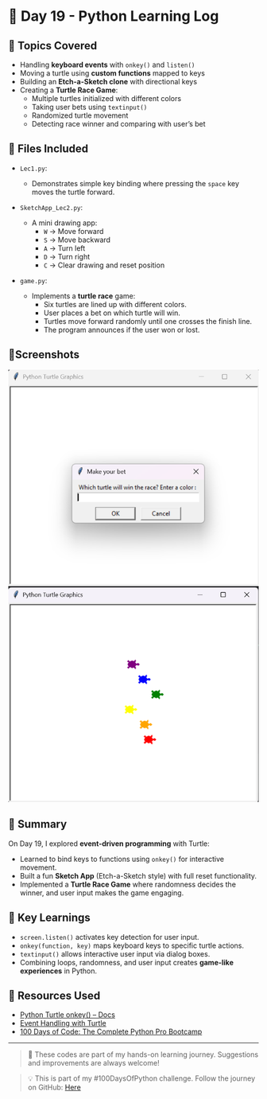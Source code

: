 # 📅 Day 19 - Python Learning Log

## 🧠 Topics Covered
- Handling **keyboard events** with `onkey()` and `listen()`
- Moving a turtle using **custom functions** mapped to keys
- Building an **Etch-a-Sketch clone** with directional keys
- Creating a **Turtle Race Game**:
  - Multiple turtles initialized with different colors
  - Taking user bets using `textinput()`
  - Randomized turtle movement
  - Detecting race winner and comparing with user’s bet

## 📂 Files Included

- `Lec1.py`:  
  - Demonstrates simple key binding where pressing the `space` key moves the turtle forward.

- `SketchApp_Lec2.py`:  
  - A mini drawing app:
    - `W` → Move forward  
    - `S` → Move backward  
    - `A` → Turn left  
    - `D` → Turn right  
    - `C` → Clear drawing and reset position  

- `game.py`:  
  - Implements a **turtle race** game:
    - Six turtles are lined up with different colors.
    - User places a bet on which turtle will win.
    - Turtles move forward randomly until one crosses the finish line.
    - The program announces if the user won or lost.

## 📸Screenshots
![Game Screenshot](Resource/Turtle_Race_Demo1.png)
![Game Screenshot](Resource/Turtle_Race_Demo2.png)

## 📝 Summary
On Day 19, I explored **event-driven programming** with Turtle:
- Learned to bind keys to functions using `onkey()` for interactive movement.
- Built a fun **Sketch App** (Etch-a-Sketch style) with full reset functionality.
- Implemented a **Turtle Race Game** where randomness decides the winner, and user input makes the game engaging.

## 🚀 Key Learnings
- `screen.listen()` activates key detection for user input.
- `onkey(function, key)` maps keyboard keys to specific turtle actions.
- `textinput()` allows interactive user input via dialog boxes.
- Combining loops, randomness, and user input creates **game-like experiences** in Python.

## 🔗 Resources Used
- [Python Turtle onkey() – Docs](https://docs.python.org/3/library/turtle.html#turtle.onkey)
- [Event Handling with Turtle](https://medium.com/@sjalexandre/python-tutorial-turtle-events-4b3d0064e85e)
- [100 Days of Code: The Complete Python Pro Bootcamp](https://www.udemy.com/course/100-days-of-code/)

---

> 💬 These codes are part of my hands-on learning journey. Suggestions and improvements are always welcome!  

> 💡 This is part of my #100DaysOfPython challenge. Follow the journey on GitHub: [Here](https://github.com/Pushp11721/100DaysOfPython-LearnAlong)
